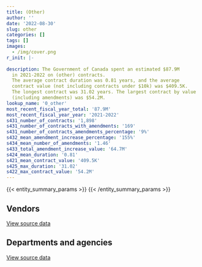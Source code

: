 ```yaml
---
title: (Other)
author: ''
date: '2022-08-30'
slug: other
categories: []
tags: []
images:
  - /img/cover.png
r_init: |-
  
description: The Government of Canada spent an estimated $87.9M
  in 2021-2022 on (other) contracts.
  The average contract duration was 0.81 years, and the average
  contract value (not including contracts under $10k) was $409.5K.
  The longest contract was 31.02 years. The largest contract by value
  (including amendments) was $54.2M.
lookup_name: '0_other'
most_recent_fiscal_year_total: '87.9M'
most_recent_fiscal_year_year: '2021-2022'
s431_number_of_contracts: '1,898'
s431_number_of_contracts_with_amendments: '169'
s431_number_of_contracts_amendments_percentage: '9%'
s432_mean_amendment_increase_percentage: '155%'
s434_mean_number_of_amendments: '1.46'
s433_total_amendment_increase_value: '64.7M'
s424_mean_duration: '0.81'
s421_mean_contract_value: '409.5K'
s425_max_duration: '31.02'
s422_max_contract_value: '54.2M'
---
```


<script src="/rmarkdown-libs/htmlwidgets/htmlwidgets.js"></script>
<link href="/rmarkdown-libs/datatables-css/datatables-crosstalk.css" rel="stylesheet" />
<script src="/rmarkdown-libs/datatables-binding/datatables.js"></script>
<script src="/rmarkdown-libs/jquery/jquery-3.6.0.min.js"></script>
<link href="/rmarkdown-libs/dt-core-bootstrap/css/dataTables.bootstrap.min.css" rel="stylesheet" />
<link href="/rmarkdown-libs/dt-core-bootstrap/css/dataTables.bootstrap.extra.css" rel="stylesheet" />
<script src="/rmarkdown-libs/dt-core-bootstrap/js/jquery.dataTables.min.js"></script>
<script src="/rmarkdown-libs/dt-core-bootstrap/js/dataTables.bootstrap.min.js"></script>
<link href="/rmarkdown-libs/crosstalk/css/crosstalk.min.css" rel="stylesheet" />
<script src="/rmarkdown-libs/crosstalk/js/crosstalk.min.js"></script>
<script src="/rmarkdown-libs/htmlwidgets/htmlwidgets.js"></script>
<link href="/rmarkdown-libs/datatables-css/datatables-crosstalk.css" rel="stylesheet" />
<script src="/rmarkdown-libs/datatables-binding/datatables.js"></script>
<script src="/rmarkdown-libs/jquery/jquery-3.6.0.min.js"></script>
<link href="/rmarkdown-libs/dt-core-bootstrap/css/dataTables.bootstrap.min.css" rel="stylesheet" />
<link href="/rmarkdown-libs/dt-core-bootstrap/css/dataTables.bootstrap.extra.css" rel="stylesheet" />
<script src="/rmarkdown-libs/dt-core-bootstrap/js/jquery.dataTables.min.js"></script>
<script src="/rmarkdown-libs/dt-core-bootstrap/js/dataTables.bootstrap.min.js"></script>
<link href="/rmarkdown-libs/crosstalk/css/crosstalk.min.css" rel="stylesheet" />
<script src="/rmarkdown-libs/crosstalk/js/crosstalk.min.js"></script>

{{< entity_summary_params >}}
{{< /entity_summary_params >}}

## Vendors

<div id="htmlwidget-1" style="width:100%;height:auto;" class="datatables html-widget"></div>
<script type="application/json" data-for="htmlwidget-1">{"x":{"style":"bootstrap","filter":"none","vertical":false,"data":[["<a href=\"/vendors/73719_newfoundland_labrador/\">73719 Newfoundland Labrador<\/a>","<a href=\"/vendors/9168516_canada/\">9168516 Canada<\/a>","<a href=\"/vendors/adga_group/\">ADGA Group<\/a>","<a href=\"/vendors/adrm_technology_consulting/\">ADRM Technology Consulting<\/a>","<a href=\"/vendors/aeg_fuels/\">AEG Fuels<\/a>","<a href=\"/vendors/agilent/\">Agilent<\/a>","<a href=\"/vendors/agriteam_canada/\">Agriteam Canada<\/a>","<a href=\"/vendors/alinea_international/\">Alinea International<\/a>","<a href=\"/vendors/als_canada/\">ALS Canada<\/a>","<a href=\"/vendors/altis_human_resources/\">Altis Human Resources<\/a>","<a href=\"/vendors/amazon/\">Amazon<\/a>","<a href=\"/vendors/amex_bank_of_canada/\">Amex Bank of Canada<\/a>","<a href=\"/vendors/ansys_canada/\">Ansys Canada<\/a>","<a href=\"/vendors/aon_reed_stenhouse/\">Aon Reed Stenhouse<\/a>","<a href=\"/vendors/atco/\">ATCO<\/a>","<a href=\"/vendors/avi_spl_canada/\">AVI SPL Canada<\/a>","<a href=\"/vendors/bell_canada/\">Bell Canada<\/a>","<a href=\"/vendors/bombardier/\">Bombardier<\/a>","<a href=\"/vendors/bronswerk_marine/\">Bronswerk Marine<\/a>","<a href=\"/vendors/brs_innovations/\">BRS Innovations<\/a>","<a href=\"/vendors/cache_computer_consulting/\">Cache Computer Consulting<\/a>","<a href=\"/vendors/campbell_scientific_canada/\">Campbell Scientific Canada<\/a>","<a href=\"/vendors/canadian_bureau_for_international_education/\">Canadian Bureau for International Education<\/a>","<a href=\"/vendors/canadian_corps_of_commissionaires/\">Canadian Corps of Commissionaires<\/a>","<a href=\"/vendors/cansel_survey_equipment/\">Cansel Survey Equipment<\/a>","<a href=\"/vendors/cgi/\">CGI<\/a>","<a href=\"/vendors/cistel_technology/\">Cistel Technology<\/a>","<a href=\"/vendors/cofomo/\">Cofomo<\/a>","<a href=\"/vendors/compugen/\">Compugen<\/a>","<a href=\"/vendors/concept_controls/\">Concept Controls<\/a>","<a href=\"/vendors/convergint_technologies/\">Convergint Technologies<\/a>","<a href=\"/vendors/coradix_technology_consulting/\">Coradix Technology Consulting<\/a>","<a href=\"/vendors/cowatersogema/\">CowaterSogema<\/a>","<a href=\"/vendors/dalhousie_university/\">Dalhousie University<\/a>","<a href=\"/vendors/delco_automation/\">Delco Automation<\/a>","<a href=\"/vendors/deloitte_and_touche/\">Deloitte and Touche<\/a>","<a href=\"/vendors/dew_engineering/\">DEW Engineering<\/a>","<a href=\"/vendors/dnr_consulting_group/\">DNR Consulting Group<\/a>","<a href=\"/vendors/donna_cona/\">Donna Cona<\/a>","<a href=\"/vendors/dst_consulting_engineers/\">DST Consulting Engineers<\/a>","<a href=\"/vendors/eclipsys_solutions/\">Eclipsys Solutions<\/a>","<a href=\"/vendors/empowered_networks/\">Empowered Networks<\/a>","<a href=\"/vendors/englobe/\">Englobe<\/a>","<a href=\"/vendors/esbe_scientific_industries/\">ESBE Scientific Industries<\/a>","<a href=\"/vendors/esri/\">ESRI<\/a>","<a href=\"/vendors/excel_human_resources/\">Excel Human Resources<\/a>","<a href=\"/vendors/exp_services/\">EXP Services<\/a>","<a href=\"/vendors/fairbanks_morse_engine/\">Fairbanks Morse Engine<\/a>","<a href=\"/vendors/felix_technology/\">Felix Technology<\/a>","<a href=\"/vendors/ference_company_consulting/\">Ference Company Consulting<\/a>","<a href=\"/vendors/floyd_s_construction/\">Floyd’s Construction<\/a>","<a href=\"/vendors/forrester_research/\">Forrester Research<\/a>","<a href=\"/vendors/fugro_geosurveys/\">Fugro GeoSurveys<\/a>","<a href=\"/vendors/gc_strategies/\">GC Strategies<\/a>","<a href=\"/vendors/global_knowledge/\">Global Knowledge<\/a>","<a href=\"/vendors/golder_associates/\">Golder Associates<\/a>","<a href=\"/vendors/goss_gilroy/\">Goss Gilroy<\/a>","<a href=\"/vendors/great_slave_helicopters/\">Great Slave Helicopters<\/a>","<a href=\"/vendors/hewlett_packard/\">Hewlett Packard<\/a>","<a href=\"/vendors/honeywell/\">Honeywell<\/a>","<a href=\"/vendors/hoskin_scientific/\">Hoskin Scientific<\/a>","<a href=\"/vendors/ibiska_telecom/\">Ibiska Telecom<\/a>","<a href=\"/vendors/ibm_canada/\">IBM Canada<\/a>","<a href=\"/vendors/iic_technologies/\">IIC Technologies<\/a>","<a href=\"/vendors/illumina_canada/\">Illumina Canada<\/a>","<a href=\"/vendors/insa/\">Insa<\/a>","<a href=\"/vendors/institut_national_d_optique/\">Institut National D’Optique<\/a>","<a href=\"/vendors/j_l_richards_associates/\">J L Richards Associates<\/a>","<a href=\"/vendors/jankel_tactical_systems/\">Jankel Tactical Systems<\/a>","<a href=\"/vendors/jim_pattison_industries/\">Jim Pattison Industries<\/a>","<a href=\"/vendors/kenn_borek_air/\">Kenn Borek Air<\/a>","<a href=\"/vendors/kpmg/\">KPMG<\/a>","<a href=\"/vendors/life_technologies/\">Life Technologies<\/a>","<a href=\"/vendors/lionbridge/\">Lionbridge<\/a>","<a href=\"/vendors/lumina_it/\">Lumina IT<\/a>","<a href=\"/vendors/macdonald_dettwiler_and_associates/\">Macdonald Dettwiler and Associates<\/a>","<a href=\"/vendors/madsen_diesel_turbine/\">Madsen Diesel Turbine<\/a>","<a href=\"/vendors/maplesoft_consulting/\">Maplesoft Consulting<\/a>","<a href=\"/vendors/mcafee_international/\">McAfee International<\/a>","<a href=\"/vendors/mcelhanney_associates/\">McElhanney Associates<\/a>","<a href=\"/vendors/mdos_consulting/\">MDOS Consulting<\/a>","<a href=\"/vendors/mercury_marine/\">Mercury Marine<\/a>","<a href=\"/vendors/mgis/\">MGIS<\/a>","<a href=\"/vendors/microsoft_canada/\">Microsoft Canada<\/a>","<a href=\"/vendors/ministry_of_finance/\">Ministry of Finance<\/a>","<a href=\"/vendors/mishkumi_technologies/\">Mishkumi Technologies<\/a>","<a href=\"/vendors/mitsubishi_motor_sales/\">Mitsubishi Motor Sales<\/a>","<a href=\"/vendors/modis_canada/\">Modis Canada<\/a>","<a href=\"/vendors/nav_canada/\">NAV Canada<\/a>","<a href=\"/vendors/navpoint_consulting_group/\">Navpoint Consulting Group<\/a>","<a href=\"/vendors/nisha_techonologies/\">Nisha Techonologies<\/a>","<a href=\"/vendors/northern_construction/\">Northern Construction<\/a>","<a href=\"/vendors/northern_micro/\">Northern Micro<\/a>","<a href=\"/vendors/omnitech_electronics/\">Omnitech Electronics<\/a>","<a href=\"/vendors/opentext/\">OpenText<\/a>","<a href=\"/vendors/pattison_sign_group/\">Pattison Sign Group<\/a>","<a href=\"/vendors/phaselock_systems_international/\">Phaselock Systems International<\/a>","<a href=\"/vendors/pitney_bowes/\">Pitney Bowes<\/a>","<a href=\"/vendors/pricewaterhouse_coopers/\">Pricewaterhouse Coopers<\/a>","<a href=\"/vendors/purelogic/\">PureLogic<\/a>","<a href=\"/vendors/qmr/\">QMR<\/a>","<a href=\"/vendors/radiation_solutions/\">Radiation Solutions<\/a>","<a href=\"/vendors/randstad/\">Randstad<\/a>","<a href=\"/vendors/rapiscan_systems/\">Rapiscan Systems<\/a>","<a href=\"/vendors/raymond_chabot_grant_thornton/\">Raymond Chabot Grant Thornton<\/a>","<a href=\"/vendors/rhea/\">RHEA<\/a>","<a href=\"/vendors/ricoh/\">Ricoh<\/a>","<a href=\"/vendors/rogers/\">Rogers<\/a>","<a href=\"/vendors/sca_shipping_consultants_associated/\">SCA Shipping Consultants Associated<\/a>","<a href=\"/vendors/sharp_electronics/\">Sharp Electronics<\/a>","<a href=\"/vendors/si_systems/\">SI Systems<\/a>","<a href=\"/vendors/softsim_technologies/\">Softsim Technologies<\/a>","<a href=\"/vendors/stantec/\">Stantec<\/a>","<a href=\"/vendors/stratos/\">Stratos<\/a>","<a href=\"/vendors/subaru_canada/\">Subaru Canada<\/a>","<a href=\"/vendors/symcor/\">Symcor<\/a>","<a href=\"/vendors/systems_for_research/\">Systems for Research<\/a>","<a href=\"/vendors/teksystems_canada/\">Teksystems Canada<\/a>","<a href=\"/vendors/teledyne/\">Teledyne<\/a>","<a href=\"/vendors/telus_canada/\">Telus Canada<\/a>","<a href=\"/vendors/testforce_systems/\">Testforce Systems<\/a>","<a href=\"/vendors/the_aim_group/\">The AIM Group<\/a>","<a href=\"/vendors/the_mathworks/\">The Mathworks<\/a>","<a href=\"/vendors/thermo_fisher_scientific/\">Thermo Fisher Scientific<\/a>","<a href=\"/vendors/toromont/\">Toromont<\/a>","<a href=\"/vendors/tpg_technology_consultants/\">Tpg Technology Consultants<\/a>","<a href=\"/vendors/transtec/\">TransTec<\/a>","<a href=\"/vendors/university_of_alberta/\">University of Alberta<\/a>","<a href=\"/vendors/university_of_british_columbia/\">University of British Columbia<\/a>","<a href=\"/vendors/university_of_calgary/\">University of Calgary<\/a>","<a href=\"/vendors/university_of_new_brunswick/\">University of New Brunswick<\/a>","<a href=\"/vendors/university_of_ottawa/\">University of Ottawa<\/a>","<a href=\"/vendors/university_of_saskatchewan/\">University of Saskatchewan<\/a>","<a href=\"/vendors/university_of_waterloo/\">University of Waterloo<\/a>","<a href=\"/vendors/vaisala_canada/\">Vaisala Canada<\/a>","<a href=\"/vendors/valcom_consulting/\">Valcom Consulting<\/a>","<a href=\"/vendors/veritaaq_technology_house/\">Veritaaq Technology House<\/a>","<a href=\"/vendors/vwr_international/\">VWR International<\/a>","<a href=\"/vendors/waters/\">Waters<\/a>","<a href=\"/vendors/world_fuel_services/\">World Fuel Services<\/a>","<a href=\"/vendors/world_university_consortium/\">World University Consortium<\/a>","<a href=\"/vendors/world_university_service_of_canada/\">World University Service of Canada<\/a>","<a href=\"/vendors/wsp/\">WSP<\/a>","<a href=\"/vendors/xerox/\">Xerox<\/a>"],[295619.42,null,5771787.96,4110748.79,null,null,661417.05,null,null,725665.33,null,3097732.88,6856.44,null,null,37998.22,474138.7,null,null,null,14616.55,null,null,null,null,3469711.09,null,3469711.09,null,null,null,null,6157371.09,null,null,424860.06,99499.39,272887.53,3262569.83,null,132162.37,405180.39,null,null,133972.8,null,null,null,null,null,1862.03,374052,null,null,null,11842.4,20679,null,12172.1,389966.73,10141.52,152491.18,2774327.35,null,186945.33,null,null,null,null,null,null,201294.17,null,11354.01,null,null,null,5543948.02,1331181.36,null,194570.11,null,4880754.03,null,72742.4,7464.09,null,null,147804.21,null,11252.01,null,10586.33,null,null,null,null,2488.45,5734723.24,null,631450.19,41948.99,null,1259870.28,null,132567.62,280.93,2898441.88,null,null,898368.59,null,64722,null,null,null,null,13416270.1,null,285692.67,null,null,null,null,null,7058058.6,2635494.68,22000,131250,667145.97,null,98760.64,361147.76,null,null,435506.63,173267.35,16191.96,29715.52,null,2859178.36,1498258.21,42663.6,6071.08],[null,null,null,3800614.13,null,106584.23,1061643.51,49169.72,null,704156.54,null,3106219.82,27594.67,254493.32,15787.8,null,null,null,null,543562.27,null,null,null,null,64268.44,3479217.15,102107.6,3479217.15,null,null,null,null,6676448.23,null,null,null,99771.99,null,3271508.38,9169.08,null,null,null,null,23526.6,73304.55,null,null,14533.26,46486.92,null,null,1272976.99,null,null,null,null,null,null,null,19119.9,null,2781928.25,12630.02,121296.28,null,null,24973,11675.11,null,40342.47,null,null,null,null,22648.85,null,4547428.93,null,294540.65,null,null,4894125.96,null,17743.16,7484.54,null,null,166450.28,null,21807.54,34155,null,null,null,null,11881.95,2495.27,5750434.81,null,633180.19,null,null,1263321.98,18645,null,102819.05,null,869187.23,1976.14,99399.68,null,36337,null,null,null,null,9984400.11,null,286475.39,41018.44,23255.4,10628.08,null,0,6261145.4,2642715.21,null,120750,413148.61,null,188140.96,362137.2,28418.25,39382.93,436699.8,null,15206.28,null,61589.4,2867011.72,1502363.02,11500,1014.62],[null,null,null,2638288.92,null,542954.83,1137457.04,67217.04,null,702232.62,146789.12,3097732.88,null,66465.61,null,null,null,48917.55,null,1469631.34,null,10912.8,1441262.41,63000,null,2034296.37,145016.62,2034296.37,null,null,null,null,6658206.57,null,null,50030.67,99499.39,null,2910270.56,52292.39,null,null,null,19776.3,104122.59,191115.45,34492.49,0,160746.69,317818.76,null,null,null,872579.96,27572,null,null,null,null,null,null,null,691681.61,null,null,173448.06,null,36131.75,null,null,null,null,null,null,null,13916.1,null,3058001.45,null,null,null,null,4880754.03,258.19,12916.8,null,null,null,165995.5,null,15582.83,null,null,811148.63,588017.28,null,null,2488.45,5734723.24,null,631450.19,24995.6,null,1259870.28,null,null,0,null,null,4745.35,null,150762.08,48788.32,null,27429.15,4646011.25,null,2491350.48,null,313714.58,null,816072.06,2932.54,null,0,2725977.98,2635494.68,null,40303.2,null,null,null,null,null,102400.14,218349.9,null,null,null,null,2859178.36,1498258.21,29380.74,12959.26],[null,27511.45,null,2900753.72,112783.42,556336.5,1137457.04,2855110.56,74214,702232.62,1425.14,3097732.88,null,null,11277,null,236573.88,null,0,1469631.34,null,null,2768740.94,111300,null,null,0,1427444,6296.86,55483.12,202218.34,507037.81,6658206.57,31570,165194.54,215535.55,99499.39,null,3402418.8,52292.39,null,null,0,18249.39,47182.11,null,null,0,null,1467.63,null,null,null,3062420.04,null,0,null,219700.95,null,null,46491.64,450893.92,null,0,66198.97,39712.01,61362.42,49155,null,143411.18,null,null,73397.37,null,0,9708.9,0,965538.63,null,null,null,78561,4880754.03,46989.81,null,null,105906.29,0,null,327312.4,11188.48,null,32683.07,null,679197.18,357942.15,null,1247.63,5734723.24,9398.38,631450.19,null,1556521.74,1259870.28,null,null,null,null,null,4745.35,90542.47,555840,0,39874.88,null,5047006.26,48878.3,3079606.78,0,449691.55,null,2783797.2,15209.42,41887.42,0,557339.18,2635494.68,0,39913.28,11300,7158.5,null,null,null,102400.14,null,null,null,null,null,2859178.36,1498258.21,129792.28,14119.8]],"container":"<table class=\"table table-striped table-hover row-border order-column display\">\n  <thead>\n    <tr>\n      <th>Vendor<\/th>\n      <th>2018-2019<\/th>\n      <th>2019-2020<\/th>\n      <th>2020-2021<\/th>\n      <th>2021-2022<\/th>\n    <\/tr>\n  <\/thead>\n<\/table>","options":{"order":[[4,"desc"]],"pageLength":10,"autoWidth":true,"columnDefs":[{"targets":1,"render":"function(data, type, row, meta) {\n    return type !== 'display' ? data : DTWidget.formatCurrency(data, \"$\", 2, 3, \",\", \".\", true, null);\n  }"},{"targets":2,"render":"function(data, type, row, meta) {\n    return type !== 'display' ? data : DTWidget.formatCurrency(data, \"$\", 2, 3, \",\", \".\", true, null);\n  }"},{"targets":3,"render":"function(data, type, row, meta) {\n    return type !== 'display' ? data : DTWidget.formatCurrency(data, \"$\", 2, 3, \",\", \".\", true, null);\n  }"},{"targets":4,"render":"function(data, type, row, meta) {\n    return type !== 'display' ? data : DTWidget.formatCurrency(data, \"$\", 2, 3, \",\", \".\", true, null);\n  }"},{"width":"16%","targets":[1,2,3,4]},{"className":"dt-right","targets":[1,2,3,4]}],"orderClasses":false}},"evals":["options.columnDefs.0.render","options.columnDefs.1.render","options.columnDefs.2.render","options.columnDefs.3.render"],"jsHooks":[]}</script>
<p class="text-right">
<a href="https://github.com/GoC-Spending/contracts-data/tree/main/data/out/categories/0_other/summary_by_fiscal_year_by_vendor.csv" class="source-data-link btn btn-link">View source data</a>
</p>

## Departments and agencies

<div id="htmlwidget-2" style="width:100%;height:auto;" class="datatables html-widget"></div>
<script type="application/json" data-for="htmlwidget-2">{"x":{"style":"bootstrap","filter":"none","vertical":false,"data":[["<a href=\"/departments/aafc-aac/\">Agriculture and Agri-Food Canada<\/a>","<a href=\"/departments/aandc-aadnc/\">Crown-Indigenous Relations and Northern Affairs Canada<\/a>","<a href=\"/departments/cannor/\">Canadian Northern Economic Development Agency<\/a>","<a href=\"/departments/cbsa-asfc/\">Canada Border Services Agency<\/a>","<a href=\"/departments/ced-dec/\">Canada Economic Development for Quebec Regions<\/a>","<a href=\"/departments/cer-rec/\">Canada Energy Regulator<\/a>","<a href=\"/departments/cfia-acia/\">Canadian Food Inspection Agency<\/a>","<a href=\"/departments/cnsc-ccsn/\">Canadian Nuclear Safety Commission<\/a>","<a href=\"/departments/csa-asc/\">Canadian Space Agency<\/a>","<a href=\"/departments/dfatd-maecd/\">Global Affairs Canada<\/a>","<a href=\"/departments/dfo-mpo/\">Fisheries and Oceans Canada<\/a>","<a href=\"/departments/dnd-mdn/\">National Defence<\/a>","<a href=\"/departments/ec/\">Environment and Climate Change Canada<\/a>","<a href=\"/departments/esdc-edsc/\">Employment and Social Development Canada<\/a>","<a href=\"/departments/hc-sc/\">Health Canada<\/a>","<a href=\"/departments/ic/\">Innovation, Science and Economic Development Canada<\/a>","<a href=\"/departments/isc-sac/\">Indigenous Services Canada<\/a>","<a href=\"/departments/jus/\">Department of Justice Canada<\/a>","<a href=\"/departments/nrcan-rncan/\">Natural Resources Canada<\/a>","<a href=\"/departments/oag-bvg/\">Office of the Auditor General of Canada<\/a>","<a href=\"/departments/pc/\">Parks Canada<\/a>","<a href=\"/departments/pco-bcp/\">Privy Council Office<\/a>","<a href=\"/departments/phac-aspc/\">Public Health Agency of Canada<\/a>","<a href=\"/departments/ppsc-sppc/\">Public Prosecution Service of Canada<\/a>","<a href=\"/departments/pwgsc-tpsgc/\">Public Services and Procurement Canada<\/a>","<a href=\"/departments/rcmp-grc/\">Royal Canadian Mounted Police<\/a>","<a href=\"/departments/ssc-spc/\">Shared Services Canada<\/a>","<a href=\"/departments/tbs-sct/\">Treasury Board of Canada Secretariat<\/a>","<a href=\"/departments/tc/\">Transport Canada<\/a>"],[80270.87,0,null,9344848.39,52385.87,694539.87,624897,98760.64,1268234.86,22592908.49,691897.71,4644576.63,13469.57,null,152291.66,null,10163.9,0,6985297.32,null,343099,42345.32,319158.81,null,5874160.53,894704.21,61288435.32,4555.3,null],[207576.27,0,null,9509231.31,null,391148.6,null,168124.12,1264999.97,23014208.1,5998775.49,3261388.86,1014.62,271538.54,132409.57,null,12156.82,34422.38,4918289.34,18645,336483.16,null,262970.36,null,4898453.5,623142.04,41857522.14,null,null],[11399.11,null,null,13952789.79,null,11534.5,10447.5,null,985521.89,28998937.07,4930779.83,1763846.68,null,73180.39,136527.47,588017.28,85226.35,0,4870185.57,null,66067.21,null,128954.81,null,9202424.85,284325.5,20664729.31,null,678773.07],[120921.01,47696.06,39874.88,33110060.59,null,80726.31,null,279255.63,853623.15,28543155.92,231908.42,1720748.42,null,null,353684.07,679197.18,125419.8,0,5199821.77,null,327940.17,null,34030.9,236573.88,10210885.21,64853.38,4611091.04,24998.99,1023323.55]],"container":"<table class=\"table table-striped table-hover row-border order-column display\">\n  <thead>\n    <tr>\n      <th>Department<\/th>\n      <th>2018-2019<\/th>\n      <th>2019-2020<\/th>\n      <th>2020-2021<\/th>\n      <th>2021-2022<\/th>\n    <\/tr>\n  <\/thead>\n<\/table>","options":{"order":[[4,"desc"]],"pageLength":10,"autoWidth":true,"columnDefs":[{"targets":1,"render":"function(data, type, row, meta) {\n    return type !== 'display' ? data : DTWidget.formatCurrency(data, \"$\", 2, 3, \",\", \".\", true, null);\n  }"},{"targets":2,"render":"function(data, type, row, meta) {\n    return type !== 'display' ? data : DTWidget.formatCurrency(data, \"$\", 2, 3, \",\", \".\", true, null);\n  }"},{"targets":3,"render":"function(data, type, row, meta) {\n    return type !== 'display' ? data : DTWidget.formatCurrency(data, \"$\", 2, 3, \",\", \".\", true, null);\n  }"},{"targets":4,"render":"function(data, type, row, meta) {\n    return type !== 'display' ? data : DTWidget.formatCurrency(data, \"$\", 2, 3, \",\", \".\", true, null);\n  }"},{"width":"16%","targets":[1,2,3,4]},{"className":"dt-right","targets":[1,2,3,4]}],"orderClasses":false}},"evals":["options.columnDefs.0.render","options.columnDefs.1.render","options.columnDefs.2.render","options.columnDefs.3.render"],"jsHooks":[]}</script>
<p class="text-right">
<a href="https://github.com/GoC-Spending/contracts-data/tree/main/data/out/categories/0_other/summary_by_fiscal_year_by_category.csv" class="source-data-link btn btn-link">View source data</a>
</p>
